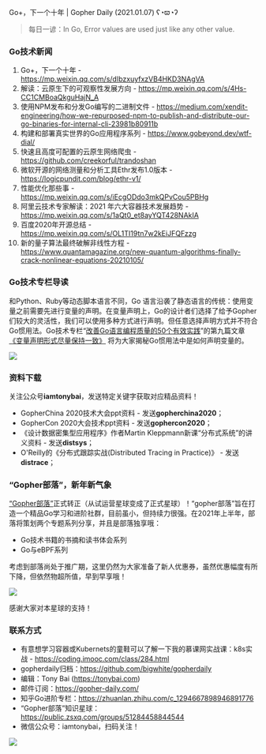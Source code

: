 Go+，下一个十年 | Gopher Daily (2021.01.07) ʕ◔ϖ◔ʔ

>每日一谚：In Go, Error values are used just like any other value.

### Go技术新闻

1. Go+，下一个十年 - https://mp.weixin.qq.com/s/dIbzxuyfxzVB4HKD3NAgVA
2. 解读：云原生下的可观察性发展方向 - https://mp.weixin.qq.com/s/4Hs-CC1CMBoaQkguHajN_A
3. 使用NPM发布和分发Go编写的二进制文件 - https://medium.com/xendit-engineering/how-we-repurposed-npm-to-publish-and-distribute-our-go-binaries-for-internal-cli-23981b80911b
4. 构建和部署真实世界的Go应用程序系列 - https://www.gobeyond.dev/wtf-dial/
5. 快速且高度可配置的云原生网络爬虫 - https://github.com/creekorful/trandoshan
6. 微软开源的网络测量和分析工具Ethr发布1.0版本 - https://logicpundit.com/blog/ethr-v1/
7. 性能优化那些事 - https://mp.weixin.qq.com/s/iEcgODdo3mkQPvCou5PBHg
8. 阿里云技术专家解读：2021 年六大容器技术发展趋势 - https://mp.weixin.qq.com/s/1aQt0_et8ayYQT428NAkIA
9. 百度2020年开源总结 - https://mp.weixin.qq.com/s/OL1TI19tn7w2kEiJFQFzzg
10. 新的量子算法最终破解非线性方程 - https://www.quantamagazine.org/new-quantum-algorithms-finally-crack-nonlinear-equations-20210105/

### Go技术专栏导读

和Python、Ruby等动态脚本语言不同，Go 语言沿袭了静态语言的传统：使用变量之前需要先进行变量的声明。在变量声明上，Go的设计者们选择了给予Gopher们较大的灵活性，我们可以使用多种方式进行声明。但任意选择声明方式并不符合Go惯用法。Go技术专栏“[改善Go语⾔编程质量的50个有效实践](https://www.imooc.com/read/87)”的第九篇文章[《变量声明形式尽量保持一致》](https://www.imooc.com/read/87/article/2378) 将为大家揭秘Go惯用法中是如何声明变量的。

![](http://image.tonybai.com/img/202011/go-column-pgo-with-qr-and-text.png)

### 资料下载

关注公众号**iamtonybai**，发送特定关键字获取对应精品资料！

* GopherChina 2020技术大会ppt资料 - 发送**gopherchina2020**；
* GopherCon 2020大会技术ppt资料 - 发送**gophercon2020**；
* 《设计数据密集型应用程序》作者Martin Kleppmann新课“分布式系统”的讲义资料 - 发送**distsys**；
* O'Reilly的《分布式跟踪实战(Distributed Tracing in Practice)》 - 发送**distrace**；

### “Gopher部落”，新年新气象

[“Gopher部落”](https://public.zsxq.com/groups/51284458844544)正式转正（从试运营星球变成了正式星球）！“gopher部落”旨在打造一个精品Go学习和进阶社群，目前虽小，但持续力很强。在2021年上半年，部落将策划两个专题系列分享，并且是部落独享哦：

* Go技术书籍的书摘和读书体会系列
* Go与eBPF系列

考虑到部落尚处于推广期，这里仍然为大家准备了新人优惠券，虽然优惠幅度有所下降，但依然物超所值，早到早享哦！

![](http://image.tonybai.com/img/202011/gopher-tribe-zsxq.png)

感谢大家对本星球的支持！

### 联系方式

* 有意想学习容器或Kubernets的童鞋可以了解一下我的慕课网实战课：k8s实战 - https://coding.imooc.com/class/284.html
* gopherdaily归档：https://github.com/bigwhite/gopherdaily
* 编辑：Tony Bai (https://tonybai.com)
* 邮件订阅：https://gopher-daily.com/
* 知乎Go进阶专栏：https://zhuanlan.zhihu.com/c_1294667898946891776
* “Gopher部落”知识星球：https://public.zsxq.com/groups/51284458844544
* 微信公众号：iamtonybai，扫码关注！

![](http://image.tonybai.com/img/202011/qrcode_for_iamtonybai.jpg)
